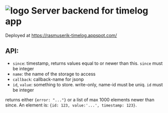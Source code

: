 # ![logo](https://solsort.com/_logo.png) Server backend for timelog app

Deployed at https://rasmuserik-timelog.appspot.com/

## API:

- `since`: timestamp, returns values equal to or newer than this. `since` must be integer
- `name`: the name of the storage to access
- `callback`: callback-name for jsonp
- `id`, `value`: something to store. write-only, name-id must be uniq. `id` must be integer

returns either `{error: "..."}` or a list of max 1000 elements newer than since. An element is: `{id: 123, value:'...', timestamp: 123}`.

